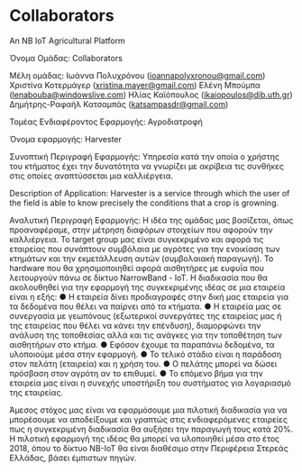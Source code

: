 # Collaborators
An NB IoT Agricultural Platform

Όνομα Ομάδας:
Collaborators

Μέλη ομάδας:
Ιωάννα Πολυχρόνου (ioannapolyxronou@gmail.com)
Χριστίνα Κοτερμάγερ (xristina.mayer@gmail.com)
Ελένη Μπούμπα (lenabouba@windowslive.com)
Ηλίας Καϊόπουλος (ikaiopoulos@dib.uth.gr)
Δημήτρης-Ραφαήλ Κατσαμπάς (katsampasdr@gmail.com)



Τομέας Ενδιαφέροντος Εφαρμογής:
Αγροδιατροφή

Όνομα εφαρμογής:
Harvester

Συνοπτική Περιγραφή Εφαρμογής:
Υπηρεσία κατά την οποία ο χρήστης του κτήματος έχει την δυνατότητα να γνωρίζει με ακρίβεια τις συνθήκες στις οποίες αναπτύσσεται μια καλλιέργεια.

Description of Application:
Harvester is a service through which the user of the field is able to know precisely the conditions that a crop is growning.

Αναλυτική Περιγραφή Εφαρμογής:
Η ιδέα της ομάδας μας βασίζεται, όπως προαναφέραμε, στην μέτρηση διαφόρων στοιχείων που αφορούν την καλλιέργεια. Το target group μας είναι συγκεκριμένο και αφορά τις εταιρείας που συνάπτουν συμβόλαια με αγρότες για την ενοικίαση των κτημάτων και την εκμετάλλευση αυτών (συμβολαιακή παραγωγή).
Το hardware που θα χρησιμοποιηθεί αφορά αισθητήρες με ευφυΐα που λειτουργούν πάνω σε δίκτυο NarrowBand - IoT.
Η διαδικασία που θα ακολουθηθεί για την εφαρμογή της συγκεκριμένης ιδέας σε μια εταιρεία είναι η εξής:
●	Η εταιρεία δίνει προδιαγραφές στην δική μας εταιρεία για τα δεδομένα που θέλει να παίρνει από τα κτήματα.
●	Η εταιρεία μας σε συνεργασία με γεωπόνους (εξωτερικοί συνεργάτες της εταιρείας μας ή της εταιρείας που θέλει να κάνει την επένδυση), διαμορφώνει την ανάλυση της τοποθεσίας αλλά και τις ανάγκες για την τοποθέτηση των αισθητήρων στο κτήμα.
●	Εφόσον έχουμε τα παραπάνω δεδομένα, τα υλοποιούμε μέσα στην εφαρμογή.
●	Το τελικό στάδιο είναι η παράδοση στον πελάτη (εταιρεία) και η χρήση του.
●	Ο πελάτης μπορεί να δώσει πρόσβαση στον αγρότη αν το επιθυμεί.
●	Το επόμενο βήμα για την εταιρεία μας είναι η συνεχής υποστήριξη του συστήματος για λογαριασμό της εταιρείας.

Άμεσος στόχος μας είναι να εφαρμόσουμε μια πιλοτική διαδικασία για να μπορέσουμε να αποδείξουμε και γραπτώς στις ενδιαφερόμενες εταιρείες πως η συγκεκριμένη διαδικασία θα αυξήσει την παραγωγή τους κατά 20%. Η πιλοτική εφαρμογή της ιδέας θα μπορεί να υλοποιηθεί μέσα στο έτος 2018, όπου το δίκτυο NB-IoT θα είναι διαθέσιμο στην Περιφέρεια Στερεάς Ελλάδας, βάσει έμπιστων πηγών.
